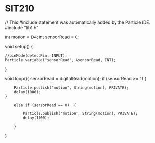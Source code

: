 # SIT210


// This #include statement was automatically added by the Particle IDE.
#include "lib1.h"

int motion = D4;
int sensorRead = 0; 

void setup() {
    
    //pinMode(detectPin, INPUT);
    Particle.variable("sensorRead", &sensorRead, INT);
    
}

void loop(){
    sensorRead = digitalRead(motion);
    if (sensorRead >= 1)
    {
        
        Particle.publish("motion", String(motion), PRIVATE);
        delay(1000);
    }
    
        else if (sensorRead == 0)  {
            
            Particle.publish("motion", String(motion), PRIVATE);
            delay(1000);
            
        }
}

